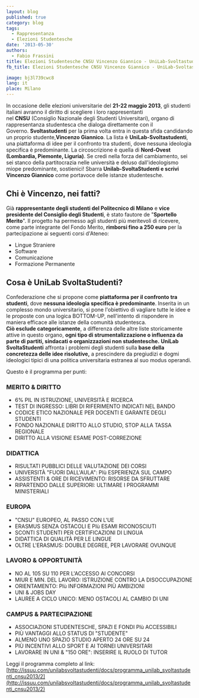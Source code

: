 ```yaml
---
layout: blog
published: true
category: blog
tags:
  - Rappresentanza
  - Elezioni Studentesche
date: '2013-05-30'
authors:
  - Fabio Frassini
title: Elezioni Studentesche CNSU Vincenzo Giannico - UniLab-Svoltastudenti
fb_title: Elezioni Studentesche CNSU Vincenzo Giannico - UniLab-Svoltastudenti

image: bj3l739cwc8
lang: it
place: Milano
---
```


In occasione delle elezioni universitarie del **21-22 maggio 2013**, gli studenti italiani avranno il diritto di scegliere i loro rappresentanti nel **CNSU** (Consiglio Nazionale degli Studenti Universitari), organo di rappresentanza studentesca che dialoga direttamente con il Governo. **Svoltastudenti** per la prima volta entra in questa sfida candidando un proprio studente,**Vincenzo Giannico**. La lista è **UniLab-Svoltastudenti**, una piattaforma di idee per il confronto tra studenti, dove nessuna ideologia specifica è predominante. La circoscrizione è quella di **Nord-Ovest (Lombardia, Piemonte, Liguria)**. Se credi nella forza del cambiamento, sei sei stanco della partitocrazia nelle università e deluso dall'ideologismo miope predominante, sostienici! Sbarra **Unilab-SvoltaStudenti e scrivi Vincenzo Giannico** come portavoce delle istanze studentesche.

Chi è Vincenzo, nei fatti?
--------------------------

Già **rappresentante degli studenti del Politecnico di Milano** e **vice presidente del Consiglio degli Studenti**, è stato fautore de "**Sportello Merito**". Il progetto ha permesso agli studenti più meritevoli di ricevere, come parte integrante del Fondo Merito, **rimborsi fino a 250 euro** per la partecipazione ai seguenti corsi d'Ateneo:

*   Lingue Straniere
*   Software
*   Comunicazione
*   Formazione Permanente

Cosa è UniLab SvoltaStudenti?
-----------------------------

Confederazione che si propone come **piattaforma per il confronto tra studenti**, dove **nessuna ideologia specifica è predominante**. Inserita in un complesso mondo universitario, si pone l'obiettivo di vagliare tutte le idee e le proposte con una logica BOTTOM-UP, nell'intento di rispondere in maniera efficace alle istanze della comunità studentesca.   
**Ciò esclude categoricamente**, a differenza delle altre liste storicamente attive in questo organo, **ogni tipo di strumentalizzazione o influenza da parte di partiti, sindacati o organizzazioni non studentesche.** **UniLab SvoltaStudenti** affronta i problemi degli studenti sulla **base della concretezza delle idee risolutive,** a prescindere da pregiudizi e dogmi ideologici tipici di una politica universitaria estranea al suo modus operandi.

Questo è il programma per punti:

### MERITO & DIRITTO

*   6% PIL IN ISTRUZIONE, UNIVERSITÀ E RICERCA 
*   TEST DI INGRESSO: LIBRI DI RIFERIMENTO INDICATI NEL BANDO 
*   CODICE ETICO NAZIONALE PER DOCENTI E GARANTE DEGLI STUDENTI
*   FONDO NAZIONALE DIRITTO ALLO STUDIO, STOP ALLA TASSA REGIONALE
*   DIRITTO ALLA VISIONE ESAME POST-CORREZIONE

### DIDATTICA

*   RISULTATI PUBBLICI DELLE VALUTAZIONE DEI CORSI
*   UNIVERSITÀ "FUORI DALL'AULA": PIù ESPERIENZA SUL CAMPO
*   ASSISTENTI & ORE DI RICEVIMENTO: RISORSE DA SFRUTTARE
*   RIPARTENDO DALLE SUPERIORI: ULTIMARE I PROGRAMMI MINISTERIALI

### EUROPA

*   "CNSU" EUROPEO, AL PASSO CON L'UE
*   ERASMUS SENZA OSTACOLI E PIù ESAMI RICONOSCIUTI
*   SCONTI STUDENTI PER CERTIFICAZIONI DI LINGUA
*   DIDATTICA DI QUALITÀ PER LE LINGUE
*   OLTRE L'ERASMUS: DOUBLE DEGREE, PER LAVORARE OVUNQUE

### LAVORO & OPPORTUNITÀ

*   NO AL 105 SU 110 PER L'ACCESSO AI CONCORSI
*   MIUR E MIN. DEL LAVORO: ISTRUZIONE CONTRO LA DISOCCUPAZIONE
*   ORIENTAMENTO: PIù INFORMAZIONI PIÙ AMBIZIONI
*   UNI & JOBS DAY
*   LAUREE A CICLO UNICO: MENO OSTACOLI AL CAMBIO DI UNI

### CAMPUS & PARTECIPAZIONE

*   ASSOCIAZIONI STUDENTESCHE, SPAZI E FONDI PIù ACCESSIBILI
*   PIÙ VANTAGGI ALLO STATUS DI "STUDENTE" 
*   ALMENO UNO SPAZIO STUDIO APERTO 24 ORE SU 24
*   PIÙ INCENTIVI ALLO SPORT E AI TORNEI UNIVERSITARI
*   LAVORARE IN UNI & "150 ORE": INSERIRE IL RUOLO DI TUTOR

Leggi il programma completo al link:  
[http://issuu.com/unilabsvoltastudenti/docs/programma_unilab_svoltastudenti_cnsu2013/2](http://issuu.com/unilabsvoltastudenti/docs/programma_unilab_svoltastudenti_cnsu2013/2)
